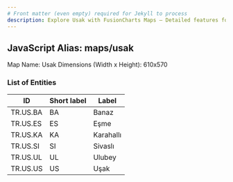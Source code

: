 ```yaml
---
# Front matter (even empty) required for Jekyll to process
description: Explore Usak with FusionCharts Maps – Detailed features for seamless integration. Try now & enhance your data visualization today! 
---
```


## JavaScript Alias: maps/usak

Map Name: Usak
Dimensions (Width x Height): 610x570





### List of Entities

ID | Short label | Label
---|---|---|
TR.US.BA | BA | Banaz
TR.US.ES | ES | Eşme
TR.US.KA | KA | Karahallı
TR.US.SI | SI | Sivaslı
TR.US.UL | UL | Ulubey
TR.US.US | US | Uşak